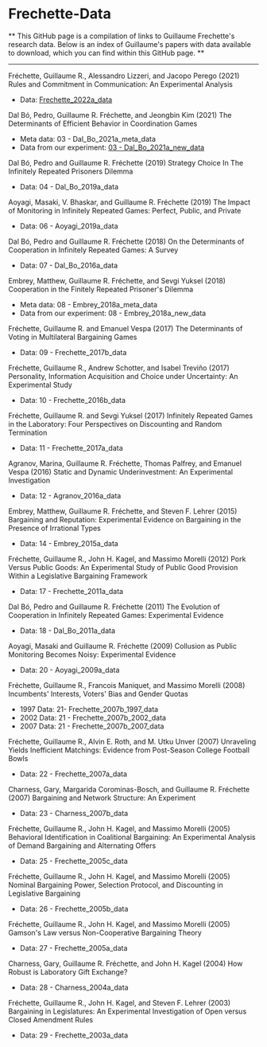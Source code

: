 # Frechette-Data
** This GitHub page is a compilation of links to Guillaume Frechette's research data. Below is an index of Guillaume's papers with data available to download, which you can find within this GitHub page. **

-----

Fréchette, Guillaume R., Alessandro Lizzeri, and Jacopo Perego (2021)
Rules and Commitment in Communication: An Experimental Analysis
  * Data: [Frechette_2022a_data](Frechette_2022a_data.txt)

Dal Bó, Pedro, Guillaume R. Fréchette, and Jeongbin Kim (2021)
The Determinants of Efficient Behavior in Coordination Games
  * Meta data: 03 - Dal_Bo_2021a_meta_data
  * Data from our experiment: [03 - Dal_Bo_2021a_new_data](Dal_Bo_2021a_new_data.txt)

Dal Bó, Pedro and Guillaume R. Fréchette (2019)
Strategy Choice In The Infinitely Repeated Prisoners Dilemma
  * Data: 04 - Dal_Bo_2019a_data

Aoyagi, Masaki, V. Bhaskar, and Guillaume R. Fréchette (2019)
The Impact of Monitoring in Infinitely Repeated Games: Perfect, Public, and Private
  * Data: 06 - Aoyagi_2019a_data

Dal Bó, Pedro and Guillaume R. Fréchette (2018)
On the Determinants of Cooperation in Infinitely Repeated Games: A Survey
  * Data: 07 - Dal_Bo_2016a_data

Embrey, Matthew, Guillaume R. Fréchette, and Sevgi Yuksel (2018)
Cooperation in the Finitely Repeated Prisoner's Dilemma
  * Meta data: 08 - Embrey_2018a_meta_data
  * Data from our experiment: 08 - Embrey_2018a_new_data

Fréchette, Guillaume R. and Emanuel Vespa (2017)
The Determinants of Voting in Multilateral Bargaining Games
  * Data: 09 - Frechette_2017b_data

Fréchette, Guillaume R., Andrew Schotter, and Isabel Treviño (2017)
Personality, Information Acquisition and Choice under Uncertainty: An Experimental Study
  * Data: 10 - Frechette_2016b_data
  
Fréchette, Guillaume R. and Sevgi Yuksel (2017)
Infinitely Repeated Games in the Laboratory: Four Perspectives on Discounting and Random Termination
  * Data: 11 - Frechette_2017a_data

Agranov, Marina, Guillaume R. Fréchette, Thomas Palfrey, and Emanuel Vespa (2016)
Static and Dynamic Underinvestment: An Experimental Investigation
  * Data: 12 - Agranov_2016a_data

Embrey, Matthew, Guillaume R. Fréchette, and Steven F. Lehrer (2015)
Bargaining and Reputation: Experimental Evidence on Bargaining in the Presence of Irrational Types
  * Data: 14 - Embrey_2015a_data

Fréchette, Guillaume R., John H. Kagel, and Massimo Morelli (2012)
Pork Versus Public Goods: An Experimental Study of Public Good Provision Within a Legislative Bargaining Framework
  * Data: 17 - Frechette_2011a_data

Dal Bó, Pedro and Guillaume R. Fréchette (2011)
The Evolution of Cooperation in Infinitely Repeated Games: Experimental Evidence
  * Data: 18 - Dal_Bo_2011a_data

Aoyagi, Masaki and Guillaume R. Fréchette (2009)
Collusion as Public Monitoring Becomes Noisy: Experimental Evidence
  * Data: 20 - Aoyagi_2009a_data

Fréchette, Guillaume R., Francois Maniquet, and Massimo Morelli (2008)
Incumbents' Interests, Voters' Bias and Gender Quotas
  * 1997 Data: 21- Frechette_2007b_1997_data
  * 2002 Data: 21 - Frechette_2007b_2002_data
  * 2007 Data: 21 - Frechette_2007b_2007_data

Fréchette, Guillaume R., Alvin E. Roth, and M. Utku Unver (2007)
Unraveling Yields Inefficient Matchings: Evidence from Post-Season College Football Bowls
  * Data: 22 - Frechette_2007a_data

Charness, Gary, Margarida Corominas-Bosch, and Guillaume R. Fréchette (2007)
Bargaining and Network Structure: An Experiment
  * Data: 23 - Charness_2007b_data

Fréchette, Guillaume R., John H. Kagel, and Massimo Morelli (2005)
Behavioral Identification in Coalitional Bargaining: An Experimental Analysis of Demand Bargaining and Alternating Offers
  * Data: 25 - Frechette_2005c_data

Fréchette, Guillaume R., John H. Kagel, and Massimo Morelli (2005)
Nominal Bargaining Power, Selection Protocol, and Discounting in Legislative Bargaining
  * Data: 26 - Frechette_2005b_data

Fréchette, Guillaume R., John H. Kagel, and Massimo Morelli (2005)
Gamson's Law versus Non-Cooperative Bargaining Theory
  * Data: 27 - Frechette_2005a_data

Charness, Gary, Guillaume R. Fréchette, and John H. Kagel (2004)
How Robust is Laboratory Gift Exchange?
  * Data: 28 - Charness_2004a_data

Fréchette, Guillaume R., John H. Kagel, and Steven F. Lehrer (2003)
Bargaining in Legislatures: An Experimental Investigation of Open versus Closed Amendment Rules
  * Data: 29 - Frechette_2003a_data
